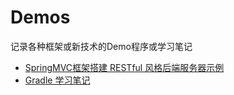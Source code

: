 # Demos
记录各种框架或新技术的Demo程序或学习笔记
- [SpringMVC框架搭建 RESTful 风格后端服务器示例](https://github.com/ZongWenlong/RESTful-Spring-Swagger-Demo)
- [Gradle 学习笔记](gradle)
